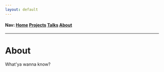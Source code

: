 ```yaml
---
layout: default
---
```

<h4>Nav: <a href="/index">Home</a> <a href="/projects">Projects</a> <a href="/talks">Talks</a> <a href="/about">About</a></h4>
<hr>
<div class="blurb">
	<h1>About</h1>
	<p>What'ya wanna know?</p>
</div>
